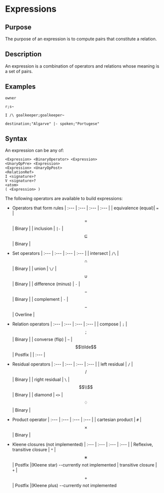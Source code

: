 # Expressions

## Purpose

The purpose of an expression is to compute pairs that constitute a relation.

## Description

An expression is a combination of operators and relations whose meaning is a set of pairs. 

## Examples

`owner`

 `r;s~`

`I /\ goalkeeper;goalkeeper~`

`destination;"Algarve" |- spoken;"Portugese"`

## Syntax

An expression can be any of:

```text
<Expression> <BinaryOperator> <Expression>
<UnaryOpPre> <Expression>
<Expression> <UnaryOpPost>
<RelationRef>
I <signature>?
V <signature>?
<atom>
( <Expression> )
```

The following operators are available to build expressions:


* Operators that form rules
| :--- | :--- | :--- | :--- |
| equivalence (equal)| `=` | $$=$$ | Binary |
| inclusion | `|-` | $$⊆$$ | Binary |
* Set operators
| :--- | :--- | :--- | :--- |
| intersect | `/\` | $$∩$$ | Binary |
| union | `\/` | $$∪$$ | Binary |
| difference (minus) | `-` | $$-$$ | Binary |
| complement | `-` | $$-$$ | Overline |

* Relation operators
| :--- | :--- | :--- | :--- |
| compose | `;` | $$;$$ | Binary |
| converse \(flip\) | `~` | $$\tilde$$ | Postfix |
| :--- |
* Residual operators
| :--- | :--- | :--- | :--- |
| left residual | `/` | $$/$$ | Binary |
| right residual | `\` | $$\\$$ | Binary |
| diamond | `<>` | $$♢$$ | Binary |
* Product operator
| :--- | :--- | :--- | :--- |
| cartesian product | `#` | $$\times$$ | Binary |
* Kleene closures (not implemented)
| :--- | :--- | :--- | :--- |
| Reflexive, transitive closure | `*`  | $$∗$$ | Postfix |\(Kleene star\) --currently not implemented
| transitive closure | `+`  | $$+$$ | Postfix |\(Kleene plus\) --currently not implemented

### 

